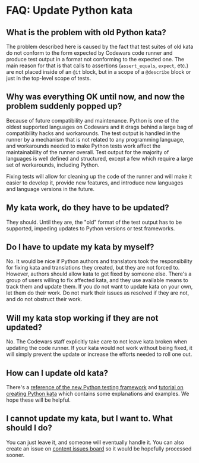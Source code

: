 # FAQ: Update Python kata

## What is the problem with old Python kata?

The problem described here is caused by the fact that test suites of old kata do not conform to the form expected by Codewars code runner and produce test output in a format not conforming to the expected one. The main reason for that is that calls to assertions (`assert_equals`, `expect`, etc.) are not placed inside of an `@it` block, but in a scope of a `@describe` block or just in the top-level scope of tests.

## Why was everything OK until now, and now the problem suddenly popped up?

Because of future compatibility and maintenance. Python is one of the oldest supported languages on Codewars and it drags behind a large bag of compatibility hacks and workarounds. The test output is handled in the runner by a mechanism that is not related to any programming language, and workarounds needed to make Python tests work affect the maintainability of the runner overall. Test output for the majority of languages is well defined and structured, except a few which require a large set of workarounds, including Python.

Fixing tests will allow for cleaning up the code of the runner and will make it easier to develop it, provide new features, and introduce new languages and language versions in the future.

## My kata work, do they have to be updated?

They should. Until they are, the "old" format of the test output has to be supported, impeding updates to Python versions or test frameworks.

## Do I have to update my kata by myself?

No. It would be nice if Python authors and translators took the responsibility for fixing kata and translations they created, but they are not forced to. However, authors should allow kata to get fixed by someone else. There's a group of users willing to fix affected kata, and they use available means to track them and update them. If you do not want to update kata on your own, let them do their work. Do not mark their issues as resolved if they are not, and do not obstruct their work.

## Will my kata stop working if they are not updated?

No. The Codewars staff explicitly take care to not leave kata broken when updating the code runner. If your kata would not work without being fixed, it will simply prevent the update or increase the efforts needed to roll one out.

## How can I update old kata?

There's a [reference of the new Python testing framework](https://docs.codewars.com/languages/python/codewars-test/#python-codewars-test-framework) and [tutorial on creating Python kata](https://docs.codewars.com/languages/python/authoring/#testing-framework) which contains some explanations and examples. We hope these will be helpful.

## I cannot update my kata, but I want to. What should I do?

You can just leave it, and someone will eventually handle it. You can also create an issue on [content issues board](https://github.com/codewars/content-issues/issues) so it would be hopefully processed sooner.
